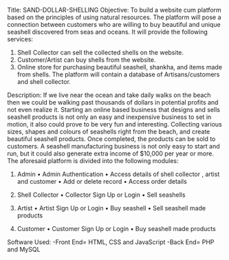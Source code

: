 Title: SAND-DOLLAR-SHELLING
Objective: 
To build a website cum platform based on the principles of using natural resources. The platform will pose a connection between customers who are willing to buy beautiful and unique seashell discovered from seas and oceans. It will provide the following services:
1.	Shell Collector can sell the collected shells on the website.
2.	Customer/Artist can buy shells from the website.
3.	Online store for purchasing beautiful seashell, shankha, and items made from shells.
The platform will contain a database of Artisans/customers and shell collector.

Description: 
If we live near the ocean and take daily walks on the beach then we could be walking past thousands of dollars in potential profits and not even realize it. Starting an online based business that designs and sells seashell products is not only an easy and inexpensive business to set in motion, it also could prove to be very fun and interesting. Collecting various sizes, shapes and colours of seashells right from the beach, and create beautiful seashell products. Once completed, the products can be sold to customers. A seashell manufacturing business is not only easy to start and run, but it could also generate extra income of $10,000 per year or more.
The aforesaid platform is divided into the following modules:
1.	Admin
•	Admin Authentication
•	Access details of shell collector , artist and customer
•	Add or delete record
•	Access order details

2.	Shell Collector
•	Collector Sign Up or Login
•	Sell seashells
3.	Artist
•	Artist Sign Up or Login
•	Buy seashell 
•	Sell seashell made products
4.	Customer
•	Customer Sign Up or Login
•	Buy seashell made products

Software Used: 
-Front End=
HTML, CSS and JavaScript 
-Back End= 
PHP and MySQL 
